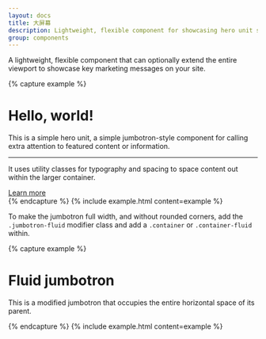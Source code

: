 ```yaml
---
layout: docs
title: 大屏幕
description: Lightweight, flexible component for showcasing hero unit style content.
group: components
---
```


A lightweight, flexible component that can optionally extend the entire viewport to showcase key marketing messages on your site.

{% capture example %}
<div class="jumbotron">
  <h1 class="display-4">Hello, world!</h1>
  <p class="lead">This is a simple hero unit, a simple jumbotron-style component for calling extra attention to featured content or information.</p>
  <hr class="my-4">
  <p>It uses utility classes for typography and spacing to space content out within the larger container.</p>
  <a class="btn btn-primary btn-lg" href="#" role="button">Learn more</a>
</div>
{% endcapture %}
{% include example.html content=example %}

To make the jumbotron full width, and without rounded corners, add the `.jumbotron-fluid` modifier class and add a `.container` or `.container-fluid` within.

{% capture example %}
<div class="jumbotron jumbotron-fluid">
  <div class="container">
    <h1 class="display-4">Fluid jumbotron</h1>
    <p class="lead">This is a modified jumbotron that occupies the entire horizontal space of its parent.</p>
  </div>
</div>
{% endcapture %}
{% include example.html content=example %}
